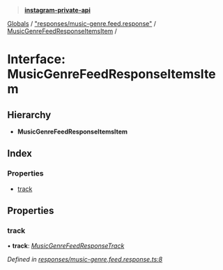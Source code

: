 > **[instagram-private-api](../README.md)**

[Globals](../README.md) / ["responses/music-genre.feed.response"](../modules/_responses_music_genre_feed_response_.md) / [MusicGenreFeedResponseItemsItem](_responses_music_genre_feed_response_.musicgenrefeedresponseitemsitem.md) /

# Interface: MusicGenreFeedResponseItemsItem

## Hierarchy

* **MusicGenreFeedResponseItemsItem**

## Index

### Properties

* [track](_responses_music_genre_feed_response_.musicgenrefeedresponseitemsitem.md#track)

## Properties

###  track

• **track**: *[MusicGenreFeedResponseTrack](_responses_music_genre_feed_response_.musicgenrefeedresponsetrack.md)*

*Defined in [responses/music-genre.feed.response.ts:8](https://github.com/dilame/instagram-private-api/blob/173bc62/src/responses/music-genre.feed.response.ts#L8)*